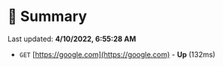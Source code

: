 # 📖 Summary
Last updated: **4/10/2022, 6:55:28 AM**

- `GET` [https://google.com](https://google.com) - **Up** (132ms)
